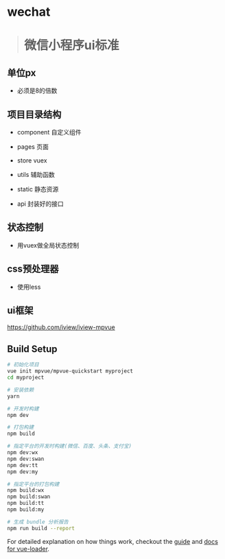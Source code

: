 # wechat

> # 微信小程序ui标准

## 单位px

- 必须是8的倍数

## 项目目录结构

- component 自定义组件

- pages 页面

- store  vuex

- utils 辅助函数

- static 静态资源

- api 封装好的接口

## 状态控制

- 用vuex做全局状态控制

## css预处理器

- 使用less

## ui框架

https://github.com/iview/iview-mpvue


## Build Setup


``` bash
# 初始化项目
vue init mpvue/mpvue-quickstart myproject
cd myproject

# 安装依赖
yarn

# 开发时构建
npm dev

# 打包构建
npm build

# 指定平台的开发时构建(微信、百度、头条、支付宝)
npm dev:wx
npm dev:swan
npm dev:tt
npm dev:my

# 指定平台的打包构建
npm build:wx
npm build:swan
npm build:tt
npm build:my

# 生成 bundle 分析报告
npm run build --report
```

For detailed explanation on how things work, checkout the [guide](http://vuejs-templates.github.io/webpack/) and [docs for vue-loader](http://vuejs.github.io/vue-loader).
